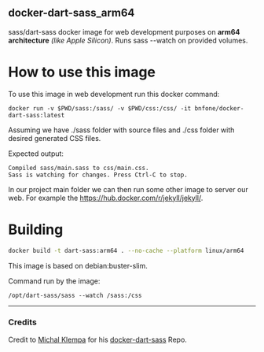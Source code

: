## docker-dart-sass_arm64

sass/dart-sass docker image for web development purposes on **arm64 architecture** *(like Apple Silicon)*. Runs sass --watch on provided volumes.

# How to use this image
To use this image in web development run this docker command:
```
docker run -v $PWD/sass:/sass/ -v $PWD/css:/css/ -it bnfone/docker-dart-sass:latest
```
Assuming we have ./sass folder with source files and ./css folder with desired generated CSS files.

Expected output:
```
Compiled sass/main.sass to css/main.css.
Sass is watching for changes. Press Ctrl-C to stop.
```

In our project main folder we can then run some other image to server our web. For example the https://hub.docker.com/r/jekyll/jekyll/.

# Building

```sh
docker build -t dart-sass:arm64 . --no-cache --platform linux/arm64
```


This image is based on debian:buster-slim.

Command run by the image:
```
/opt/dart-sass/sass --watch /sass:/css
```

---

### Credits

Credit to [Michal Klempa](https://github.com/michalklempa) for his [docker-dart-sass](https://github.com/michalklempa/docker-dart-sass) Repo.


